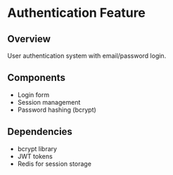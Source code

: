 # Authentication Feature

## Overview
User authentication system with email/password login.

## Components
- Login form
- Session management
- Password hashing (bcrypt)

## Dependencies
- bcrypt library
- JWT tokens
- Redis for session storage
